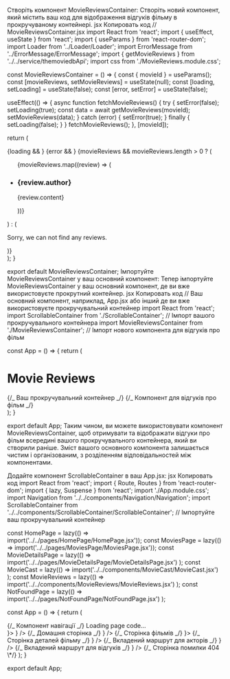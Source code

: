 Створіть компонент MovieReviewsContainer:
Створіть новий компонент, який містить ваш код для відображення відгуків фільму в прокручуваному контейнері.
jsx
Копировать код
// MovieReviewsContainer.jsx
import React from 'react';
import { useEffect, useState } from 'react';
import { useParams } from 'react-router-dom';
import Loader from '../Loader/Loader';
import ErrorMessage from '../ErrorMessage/ErrorMessage';
import { getMovieReviews } from '../../service/themoviedbApi';
import css from './MovieReviews.module.css';

const MovieReviewsContainer = () => {
const { movieId } = useParams();
const [movieReviews, setMovieReviews] = useState(null);
const [loading, setLoading] = useState(false);
const [error, setError] = useState(false);

useEffect(() => {
async function fetchMovieReviews() {
try {
setError(false);
setLoading(true);
const data = await getMovieReviews(movieId);
setMovieReviews(data);
} catch (error) {
setError(true);
} finally {
setLoading(false);
}
}
fetchMovieReviews();
}, [movieId]);

return (

<div className={css.container}>
{loading && <Loader />}
{error && <ErrorMessage />}
{movieReviews && movieReviews.length > 0 ? (
<ul className={css.list}>
{movieReviews.map((review) => (
<li key={review.id} className={css.item}>
<h3 className={css.name}>{review.author}</h3>
<p className={css.text}>{review.content}</p>
</li>
))}
</ul>
) : (
<p className={css.notFound}>Sorry, we can not find any reviews.</p>
)}
</div>
);
}

export default MovieReviewsContainer;
Імпортуйте MovieReviewsContainer у ваш основний компонент:
Тепер імпортуйте MovieReviewsContainer у ваш основний компонент, де ви вже використовуєте прокрутний контейнер.
jsx
Копировать код
// Ваш основний компонент, наприклад, App.jsx або інший де ви вже використовуєте прокручувальний контейнер
import React from 'react';
import ScrollableContainer from './ScrollableContainer'; // Імпорт вашого прокручувального контейнера
import MovieReviewsContainer from './MovieReviewsContainer'; // Імпорт нового компонента для відгуків про фільм

const App = () => {
return (

<div>
<h1>Movie Reviews</h1>
<ScrollableContainer> {/_ Ваш прокручувальний контейнер _/}
<MovieReviewsContainer /> {/_ Компонент для відгуків про фільм _/}
</ScrollableContainer>
</div>
);
}

export default App;
Таким чином, ви можете використовувати компонент MovieReviewsContainer, щоб отримувати та відображати відгуки про фільм всередині вашого прокручувального контейнера, який ви створили раніше. Зміст вашого основного компонента залишається чистим і організованим, з розділенням відповідальностей між компонентами.

Додайте компонент ScrollableContainer в ваш App.jsx:
jsx
Копировать код
import React from 'react';
import { Route, Routes } from 'react-router-dom';
import { lazy, Suspense } from 'react';
import './App.module.css';
import Navigation from '../../components/Navigation/Navigation';
import ScrollableContainer from '../../components/ScrollableContainer/ScrollableContainer'; // Імпортуйте ваш прокручувальний контейнер

const HomePage = lazy(() => import('../../pages/HomePage/HomePage.jsx'));
const MoviesPage = lazy(() => import('../../pages/MoviesPage/MoviesPage.jsx'));
const MovieDetailsPage = lazy(() =>
import('../../pages/MovieDetailsPage/MovieDetailsPage.jsx')
);
const MovieCast = lazy(() =>
import('../../components/MovieCast/MovieCast.jsx')
);
const MovieReviews = lazy(() =>
import('../../components/MovieReviews/MovieReviews.jsx')
);
const NotFoundPage = lazy(() =>
import('../../pages/NotFoundPage/NotFoundPage.jsx')
);

const App = () => {
return (
<div>
<Navigation /> {/_ Компонент навігації _/}
<Suspense fallback={<div>Loading page code...</div>}>
<Routes>
<Route path="/" element={<HomePage />} /> {/_ Домашня сторінка _/}
<Route path="/movies" element={<MoviesPage />} /> {/_ Сторінка фільмів _/}
<Route path="/movies/:movieId" element={<MovieDetailsPage />}> {/_ Сторінка деталей фільму _/}
<Route path="cast" element={<ScrollableContainer><MovieCast /></ScrollableContainer>} /> {/_ Вкладений маршрут для акторів _/}
<Route path="reviews" element={<ScrollableContainer><MovieReviews /></ScrollableContainer>} /> {/_ Вкладений маршрут для відгуків _/}
</Route>
<Route path="_" element={<NotFoundPage />} /> {/_ Сторінка помилки 404 \*/}
</Routes>
</Suspense>
</div>
);
}

export default App;
